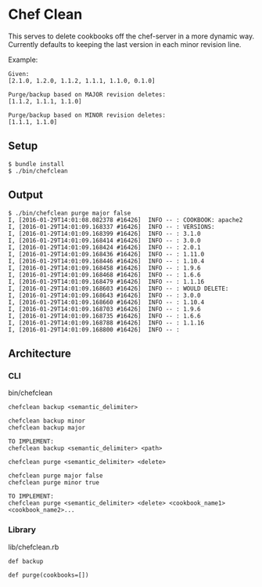 # Chef Clean
This serves to delete cookbooks off the chef-server in a more dynamic way.  
Currently defaults to keeping the last version in each minor revision line.  

Example:  
```
Given:
[2.1.0, 1.2.0, 1.1.2, 1.1.1, 1.1.0, 0.1.0]

Purge/backup based on MAJOR revision deletes:
[1.1.2, 1.1.1, 1.1.0]

Purge/backup based on MINOR revision deletes:
[1.1.1, 1.1.0]
```

## Setup
```
$ bundle install
$ ./bin/chefclean
```

## Output
```
$ ./bin/chefclean purge major false
I, [2016-01-29T14:01:08.082378 #16426]  INFO -- : COOKBOOK: apache2
I, [2016-01-29T14:01:09.168337 #16426]  INFO -- : VERSIONS:
I, [2016-01-29T14:01:09.168399 #16426]  INFO -- : 3.1.0
I, [2016-01-29T14:01:09.168414 #16426]  INFO -- : 3.0.0
I, [2016-01-29T14:01:09.168424 #16426]  INFO -- : 2.0.1
I, [2016-01-29T14:01:09.168436 #16426]  INFO -- : 1.11.0
I, [2016-01-29T14:01:09.168446 #16426]  INFO -- : 1.10.4
I, [2016-01-29T14:01:09.168458 #16426]  INFO -- : 1.9.6
I, [2016-01-29T14:01:09.168468 #16426]  INFO -- : 1.6.6
I, [2016-01-29T14:01:09.168479 #16426]  INFO -- : 1.1.16
I, [2016-01-29T14:01:09.168603 #16426]  INFO -- : WOULD DELETE:
I, [2016-01-29T14:01:09.168643 #16426]  INFO -- : 3.0.0
I, [2016-01-29T14:01:09.168660 #16426]  INFO -- : 1.10.4
I, [2016-01-29T14:01:09.168703 #16426]  INFO -- : 1.9.6
I, [2016-01-29T14:01:09.168735 #16426]  INFO -- : 1.6.6
I, [2016-01-29T14:01:09.168788 #16426]  INFO -- : 1.1.16
I, [2016-01-29T14:01:09.168800 #16426]  INFO -- :
```


## Architecture
### CLI
bin/chefclean

```
chefclean backup <semantic_delimiter>

chefclean backup minor
chefclean backup major
```

```
TO IMPLEMENT:
chefclean backup <semantic_delimiter> <path>
```

```
chefclean purge <semantic_delimiter> <delete>

chefclean purge major false
chefclean purge minor true
```

```
TO IMPLEMENT:
chefclean purge <semantic_delimiter> <delete> <cookbook_name1> <cookbook_name2>...
```

### Library
lib/chefclean.rb
```
def backup
```

```
def purge(cookbooks=[])
```
